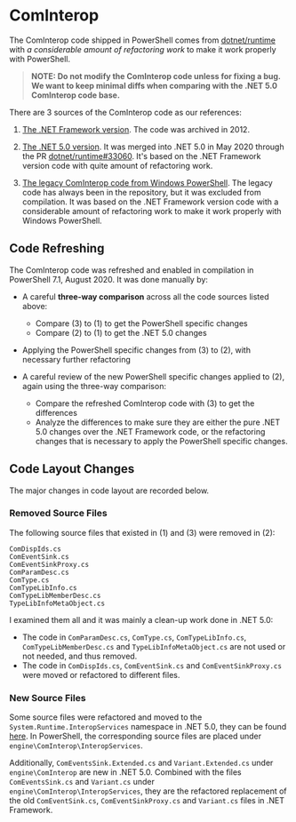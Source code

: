 # ComInterop

The ComInterop code shipped in PowerShell comes from [dotnet/runtime](https://github.com/dotnet/runtime) with _a considerable amount of refactoring work_ to make it work properly with PowerShell.

> **NOTE: Do not modify the ComInterop code unless for fixing a bug. We want to keep minimal diffs when comparing with the .NET 5.0 ComInterop code base.**

There are 3 sources of the ComInterop code as our references:

1. [The .NET Framework version](https://github.com/IronLanguages/main/tree/ipy-2.7-maint/Runtime/Microsoft.Dynamic/ComInterop).
   The code was archived in 2012.

2. [The .NET 5.0 version](https://github.com/dotnet/runtime/tree/master/src/libraries/Microsoft.CSharp/src/Microsoft/CSharp/RuntimeBinder/ComInterop).
   It was merged into .NET 5.0 in May 2020 through the PR [dotnet/runtime#33060](https://github.com/dotnet/runtime/pull/33060).
   It's based on the .NET Framework version code with quite amount of refactoring work.

3. [The legacy ComInterop code from Windows PowerShell](https://github.com/PowerShell/PowerShell/tree/v7.0.0/src/System.Management.Automation/engine/ComInterop).
   The legacy code has always been in the repository, but it was excluded from compilation.
   It was based on the .NET Framework version code with a considerable amount of refactoring work to make it work properly with Windows PowerShell.

## Code Refreshing

The ComInterop code was refreshed and enabled in compilation in PowerShell 7.1, August 2020.
It was done manually by:

- A careful **three-way comparison** across all the code sources listed above:
  - Compare (3) to (1) to get the PowerShell specific changes
  - Compare (2) to (1) to get the .NET 5.0 changes

- Applying the PowerShell specific changes from (3) to (2), with necessary further refactoring

- A careful review of the new PowerShell specific changes applied to (2), again using the three-way comparison:
  - Compare the refreshed ComInterop code with (3) to get the differences
  - Analyze the differences to make sure they are either the pure .NET 5.0 changes over the .NET Framework code,
    or the refactoring changes that is necessary to apply the PowerShell specific changes.

## Code Layout Changes

The major changes in code layout are recorded below.

### Removed Source Files

The following source files that existed in (1) and (3) were removed in (2):

```none
ComDispIds.cs
ComEventSink.cs
ComEventSinkProxy.cs
ComParamDesc.cs
ComType.cs
ComTypeLibInfo.cs
ComTypeLibMemberDesc.cs
TypeLibInfoMetaObject.cs
```

I examined them all and it was mainly a clean-up work done in .NET 5.0:

- The code in `ComParamDesc.cs`, `ComType.cs`, `ComTypeLibInfo.cs`, `ComTypeLibMemberDesc.cs` and `TypeLibInfoMetaObject.cs`
  are not used or not needed, and thus removed.
- The code in `ComDispIds.cs`, `ComEventSink.cs` and `ComEventSinkProxy.cs` were moved or refactored to different files.

### New Source Files

Some source files were refactored and moved to the `System.Runtime.InteropServices` namespace in .NET 5.0,
they can be found [here](https://github.com/dotnet/runtime/tree/master/src/libraries/Common/src/System/Runtime/InteropServices).
In PowerShell, the corresponding source files are placed under `engine\ComInterop\InteropServices`.

Additionally, `ComEventsSink.Extended.cs` and `Variant.Extended.cs` under `engine\ComInterop` are new in .NET 5.0.
Combined with the files `ComEventsSink.cs` and `Variant.cs` under `engine\ComInterop\InteropServices`,
they are the refactored replacement of the old `ComEventSink.cs`, `ComEventSinkProxy.cs` and `Variant.cs` files in .NET Framework.
